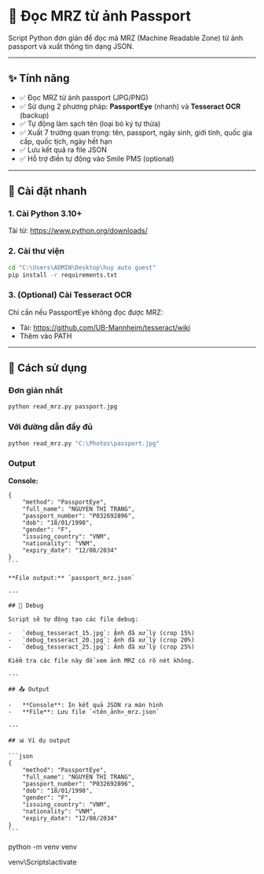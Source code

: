 # 📖 Đọc MRZ từ ảnh Passport

Script Python đơn giản để đọc mã MRZ (Machine Readable Zone) từ ảnh passport và xuất thông tin dạng JSON.

---

## ✨ Tính năng

-   ✅ Đọc MRZ từ ảnh passport (JPG/PNG)
-   ✅ Sử dụng 2 phương pháp: **PassportEye** (nhanh) và **Tesseract OCR** (backup)
-   ✅ Tự động làm sạch tên (loại bỏ ký tự thừa)
-   ✅ Xuất 7 trường quan trọng: tên, passport, ngày sinh, giới tính, quốc gia cấp, quốc tịch, ngày hết hạn
-   ✅ Lưu kết quả ra file JSON
-   ✅ Hỗ trợ điền tự động vào Smile PMS (optional)

---

## 🚀 Cài đặt nhanh

### 1. Cài Python 3.10+

Tải từ: https://www.python.org/downloads/

### 2. Cài thư viện

```bash
cd "C:\Users\ADMIN\Desktop\huy auto guest"
pip install -r requirements.txt
```

### 3. (Optional) Cài Tesseract OCR

Chỉ cần nếu PassportEye không đọc được MRZ:

-   Tải: https://github.com/UB-Mannheim/tesseract/wiki
-   Thêm vào PATH

---

## 📝 Cách sử dụng

### Đơn giản nhất

```bash
python read_mrz.py passport.jpg
```

### Với đường dẫn đầy đủ

```bash
python read_mrz.py "C:\Photos\passport.jpg"
```

### Output

**Console:**

````
{
    "method": "PassportEye",
    "full_name": "NGUYEN THI TRANG",
    "passport_number": "P032692896",
    "dob": "18/01/1998",
    "gender": "F",
    "issuing_country": "VNM",
    "nationality": "VNM",
    "expiry_date": "12/08/2034"
}
```

**File output:** `passport_mrz.json`

---

## 🐛 Debug

Script sẽ tự động tạo các file debug:

-   `debug_tesseract_15.jpg`: Ảnh đã xử lý (crop 15%)
-   `debug_tesseract_20.jpg`: Ảnh đã xử lý (crop 20%)
-   `debug_tesseract_25.jpg`: Ảnh đã xử lý (crop 25%)

Kiểm tra các file này để xem ảnh MRZ có rõ nét không.

---

## 📤 Output

-   **Console**: In kết quả JSON ra màn hình
-   **File**: Lưu file `<tên_ảnh>_mrz.json`

---

## 📊 Ví dụ output

```json
{
    "method": "PassportEye",
    "full_name": "NGUYEN THI TRANG",
    "passport_number": "P032692896",
    "dob": "18/01/1998",
    "gender": "F",
    "issuing_country": "VNM",
    "nationality": "VNM",
    "expiry_date": "12/08/2034"
}
```
````


 python -m venv venv

 venv\Scripts\activate